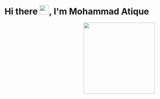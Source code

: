 <h1 align="center">Hi there <img src="https://raw.githubusercontent.com/MartinHeinz/MartinHeinz/master/wave.gif" width="30px">, I'm Mohammad Atique</h1>


<img align='right' src="https://media.giphy.com/media/M9gbBd9nbDrOTu1Mqx/giphy.gif" width="230">